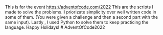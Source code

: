 This is for the event https://adventofcode.com/2022 
This are the scripts I made to solve the problems.
I priorizate simplicity over well written code in some of them. (You were given a challenge and then a second part with the same input).
Lastly , I used Python to solve them to keep practicing the language.
Happy Holidays! # AdventOfCode2022
